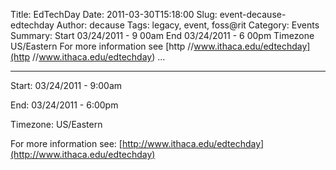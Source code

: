 Title: EdTechDay
Date: 2011-03-30T15:18:00
Slug: event-decause-edtechday
Author: decause
Tags: legacy, event, foss@rit
Category: Events
Summary: Start  03/24/2011 - 9 00am  End  03/24/2011 - 6 00pm  Timezone  US/Eastern  For more information see  [http //www.ithaca.edu/edtechday](http //www.ithaca.edu/edtechday)   ... 

---
Start: 03/24/2011 - 9:00am

End: 03/24/2011 - 6:00pm

Timezone: US/Eastern

For more information see:
[http://www.ithaca.edu/edtechday](http://www.ithaca.edu/edtechday)

